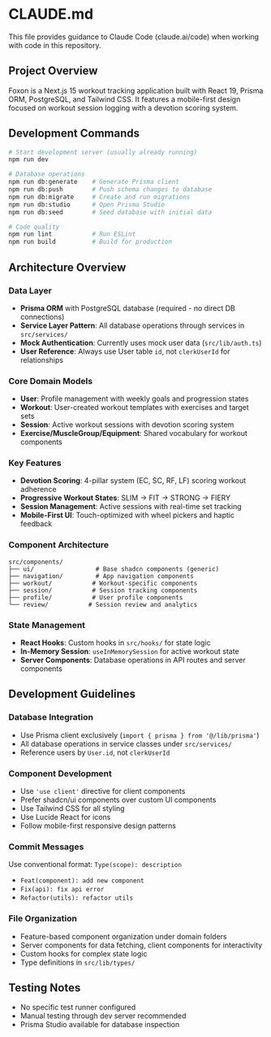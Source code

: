 # CLAUDE.md

This file provides guidance to Claude Code (claude.ai/code) when working with code in this repository.

## Project Overview

Foxon is a Next.js 15 workout tracking application built with React 19, Prisma ORM, PostgreSQL, and Tailwind CSS. It features a mobile-first design focused on workout session logging with a devotion scoring system.

## Development Commands

```bash
# Start development server (usually already running)
npm run dev

# Database operations
npm run db:generate    # Generate Prisma client
npm run db:push        # Push schema changes to database
npm run db:migrate     # Create and run migrations
npm run db:studio      # Open Prisma Studio
npm run db:seed        # Seed database with initial data

# Code quality
npm run lint           # Run ESLint
npm run build          # Build for production
```

## Architecture Overview

### Data Layer
- **Prisma ORM** with PostgreSQL database (required - no direct DB connections)
- **Service Layer Pattern**: All database operations through services in `src/services/`
- **Mock Authentication**: Currently uses mock user data (`src/lib/auth.ts`)
- **User Reference**: Always use User table `id`, not `clerkUserId` for relationships

### Core Domain Models
- **User**: Profile management with weekly goals and progression states
- **Workout**: User-created workout templates with exercises and target sets
- **Session**: Active workout sessions with devotion scoring system
- **Exercise/MuscleGroup/Equipment**: Shared vocabulary for workout components

### Key Features
- **Devotion Scoring**: 4-pillar system (EC, SC, RF, LF) scoring workout adherence
- **Progressive Workout States**: SLIM → FIT → STRONG → FIERY
- **Session Management**: Active sessions with real-time set tracking
- **Mobile-First UI**: Touch-optimized with wheel pickers and haptic feedback

### Component Architecture
```
src/components/
├── ui/                 # Base shadcn components (generic)
├── navigation/         # App navigation components
├── workout/           # Workout-specific components
├── session/           # Session tracking components
├── profile/           # User profile components
└── review/           # Session review and analytics
```

### State Management
- **React Hooks**: Custom hooks in `src/hooks/` for state logic
- **In-Memory Session**: `useInMemorySession` for active workout state
- **Server Components**: Database operations in API routes and server components

## Development Guidelines

### Database Integration
- Use Prisma client exclusively (`import { prisma } from '@/lib/prisma'`)
- All database operations in service classes under `src/services/`
- Reference users by `User.id`, not `clerkUserId`

### Component Development
- Use `'use client'` directive for client components
- Prefer shadcn/ui components over custom UI components
- Use Tailwind CSS for all styling
- Use Lucide React for icons
- Follow mobile-first responsive design patterns

### Commit Messages
Use conventional format: `Type(scope): description`
- `Feat(component): add new component`
- `Fix(api): fix api error`  
- `Refactor(utils): refactor utils`

### File Organization
- Feature-based component organization under domain folders
- Server components for data fetching, client components for interactivity
- Custom hooks for complex state logic
- Type definitions in `src/lib/types/`

## Testing Notes
- No specific test runner configured
- Manual testing through dev server recommended
- Prisma Studio available for database inspection